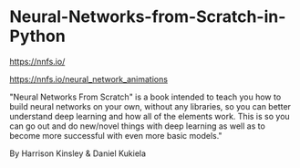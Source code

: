 # Neural-Networks-from-Scratch-in-Python

https://nnfs.io/

https://nnfs.io/neural_network_animations

"Neural Networks From Scratch" is a book intended to teach you how to build neural networks on your own, without any libraries, so you can better understand deep learning and how all of the elements work. This is so you can go out and do new/novel things with deep learning as well as to become more successful with even more basic models."

By Harrison Kinsley & Daniel Kukiela
